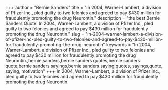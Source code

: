 +++
author = "Bernie Sanders"
title = "In 2004, Warner-Lambert, a division of Pfizer Inc., pled guilty to two felonies and agreed to pay $430 million for fraudulently promoting the drug Neurontin."
description = "the best Bernie Sanders Quote: In 2004, Warner-Lambert, a division of Pfizer Inc., pled guilty to two felonies and agreed to pay $430 million for fraudulently promoting the drug Neurontin."
slug = "in-2004-warner-lambert-a-division-of-pfizer-inc-pled-guilty-to-two-felonies-and-agreed-to-pay-$430-million-for-fraudulently-promoting-the-drug-neurontin"
keywords = "In 2004, Warner-Lambert, a division of Pfizer Inc., pled guilty to two felonies and agreed to pay $430 million for fraudulently promoting the drug Neurontin.,bernie sanders,bernie sanders quotes,bernie sanders quote,bernie sanders sayings,bernie sanders saying,quotes, sayings,quote, saying, motivation"
+++
In 2004, Warner-Lambert, a division of Pfizer Inc., pled guilty to two felonies and agreed to pay $430 million for fraudulently promoting the drug Neurontin.
